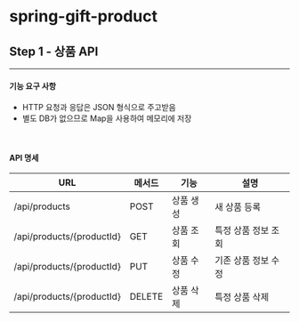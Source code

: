 # spring-gift-product

## Step 1 - 상품 API

---

#### 기능 요구 사항

- HTTP 요청과 응답은 JSON 형식으로 주고받음
- 별도 DB가 없으므로 Map을 사용하여 메모리에 저장

<br>

#### API 명세 

| URL                  | 메서드  | 기능    | 설명        |
|----------------------|------|-------|-----------|
| /api/products        | POST | 상품 생성 | 새 상품 등록   |
| /api/products/{productId} | GET  | 상품 조회 | 특정 상품 정보 조회 |
| /api/products/{productId} | PUT  | 상품 수정 | 기존 상품 정보 수정 |
| /api/products/{productId} | DELETE | 상품 삭제 | 특정 상품 삭제  |